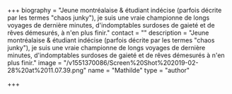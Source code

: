 +++
biography = "Jeune montréalaise & étudiant indécise (parfois décrite par les termes \"chaos junky\"), je suis une vraie championne de longs voyages de dernière minutes, d'indomptables surdoses de gaieté et de rêves démesurés, à n'en plus finir."
contact = ""
description = "Jeune montréalaise & étudiant indécise (parfois décrite par les termes \"chaos junky\"), je suis une vraie championne de longs voyages de dernière minutes, d'indomptables surdoses de gaieté et de rêves démesurés à n'en plus finir."
image = "/v1551370086/Screen%20Shot%202019-02-28%20at%2011.07.39.png"
name = "Mathilde"
type = "author"

+++
